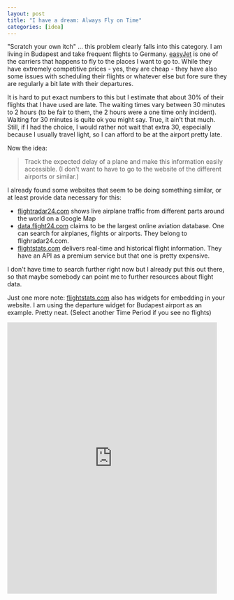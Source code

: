 ```yaml
---
layout: post
title: "I have a dream: Always Fly on Time"
categories: [idea]
---
```


"Scratch your own itch" ... this problem clearly falls into this category. I am living in Budapest and take frequent flights to Germany. [easyJet](http://easyjet.de) is one of the carriers that happens to fly to the places I want to go to. While they have extremely competitive prices - yes, they are cheap - they have also some issues with scheduling their flights or whatever else but fore sure they are regularly a bit late with their departures. 

It is hard to put exact numbers to this but I estimate that about 30% of their flights that I have used are late. The waiting times vary between 30 minutes to 2 hours (to be fair to them, the 2 hours were a one time only incident). Waiting for 30 minutes is quite ok you might say. True, it ain't that much. Still, if I had the choice, I would rather not wait that extra 30, especially because I usually travel light, so I can afford to be at the airport pretty late.

Now the idea: 

> Track the expected delay of a plane and make this information easily accessible. (I don't want to have to go to the website of the different airports or similar.)

I already found some websites that seem to be doing something similar, or at least provide data necessary for this:

* [flightradar24.com](http://www.flightradar24.com) shows live airplane traffic from different parts around the world on a Google Map 
* [data.flight24.com](http://data.flight24.com/) claims to be the largest online aviation database. One can search for airplanes, flights or airports. They belong to flighradar24.com.
* [flightstats.com](http://www.flightstats.com) delivers real-time and historical flight information. They have an API as a premium service but that one is pretty expensive.

I don't have time to search further right now but I already put this out there, so that maybe somebody can point me to further resources about flight data.

Just one more note: [flightstats.com](http://www.flightstats.com) also has widgets for embedding in your website. I am using the departure widget for Budapest airport as an example. Pretty neat. (Select another Time Period if you see no flights)

<iframe src="https://www.flightstats.com/go/weblet?guid=7ab8119c6d94c676:-27a562a9:114b811537d:19ce&amp;imageColor=orange&amp;language=English&amp;weblet=status&amp;action=AirportFlightStatus&amp;airportCode=BUD&amp;airportQueryType=0" frameborder="0" scrolling="auto" width="480px" height="620px"></iframe> 



